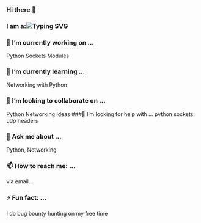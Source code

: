### Hi there 👋
### I am a:[![Typing SVG](https://readme-typing-svg.herokuapp.com/?lines=Web+Designer;Web+Developer;Python+Programmer;Penetration+Tester)](https://git.io/typing-svg)

### 🔭 I’m currently working on ...
 Python Sockets Modules
### 🌱 I’m currently learning ...
Networking with Python
### 👯 I’m looking to collaborate on ...
Python Networking Ideas
###🤔 I’m looking for help with ...
python sockets: udp headers
### 💬 Ask me about ...
Python, Networking 
### 📫 How to reach me: ...
via email...

### ⚡ Fun fact: ...
I do bug bounty hunting on my free time

